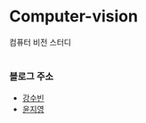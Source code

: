 # Computer-vision
컴퓨터 비전 스터디

# <h3>블로그 주소</h3>

- [강수빈](https://ksb0511.tistory.com/)
- [윤지영](https://ciri7630.tistory.com/)
